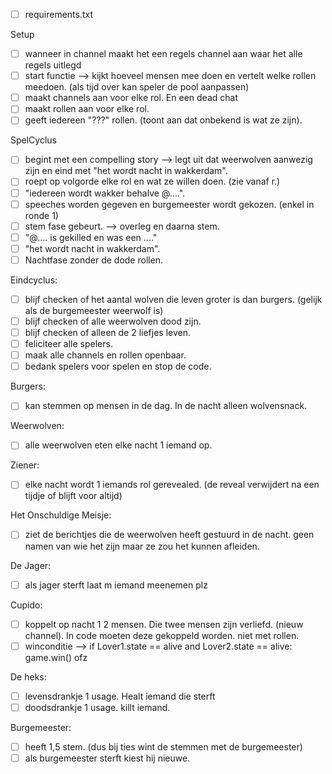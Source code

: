 - [ ] requirements.txt

Setup
- [ ] wanneer in channel maakt het een regels channel aan waar het alle regels uitlegd
- [ ] start functie --> kijkt hoeveel mensen mee doen en vertelt welke rollen meedoen. (als tijd over kan speler de pool aanpassen)
- [ ] maakt channels aan voor elke rol. En een dead chat
- [ ] maakt rollen aan voor elke rol. 
- [ ] geeft iedereen "???" rollen. (toont aan dat onbekend is wat ze zijn).

SpelCyclus
- [ ] begint met een compelling story --> legt uit dat weerwolven aanwezig zijn en eind met "het wordt nacht in wakkerdam".
- [ ] roept op volgorde elke rol en wat ze willen doen. (zie vanaf r.)
- [ ] "iedereen wordt wakker behalve @....".
- [ ] speeches worden gegeven en burgemeester wordt gekozen. (enkel in ronde 1)
- [ ] stem fase gebeurt. --> overleg en daarna stem.
- [ ] "@.... is gekilled en was een ...."
- [ ] "het wordt nacht in wakkerdam".
- [ ] Nachtfase zonder de dode rollen.

Eindcyclus:
- [ ] blijf checken of het aantal wolven die leven groter is dan burgers. (gelijk als de burgemeester weerwolf is)
- [ ] blijf checken of alle weerwolven dood zijn.
- [ ] blijf checken of alleen de 2 liefjes leven.
- [ ] feliciteer alle spelers.
- [ ] maak alle channels en rollen openbaar.
- [ ] bedank spelers voor spelen en stop de code.

Burgers:
- [ ] kan stemmen op mensen in de dag. In de nacht alleen wolvensnack.

Weerwolven:
- [ ] alle weerwolven eten elke nacht 1 iemand op.

Ziener:
- [ ] elke nacht wordt 1 iemands rol gerevealed. (de reveal verwijdert na een tijdje of blijft voor altijd)

Het Onschuldige Meisje:
- [ ] ziet de berichtjes die de weerwolven heeft gestuurd in de nacht. geen namen van wie het zijn maar ze zou het kunnen afleiden.

De Jager:
- [ ] als jager sterft laat m iemand meenemen plz

Cupido:
- [ ] koppelt op nacht 1 2 mensen. Die twee mensen zijn verliefd. (nieuw channel). In code moeten deze gekoppeld worden. niet met rollen.
- [ ] winconditie --> if Lover1.state == alive and Lover2.state == alive: game.win() ofz

De heks:
- [ ] levensdrankje 1 usage. Healt iemand die sterft
- [ ] doodsdrankje 1 usage. killt iemand.

Burgemeester:
- [ ] heeft 1,5 stem. (dus bij ties wint de stemmen met de burgemeester)
- [ ] als burgemeester sterft kiest hij nieuwe.
